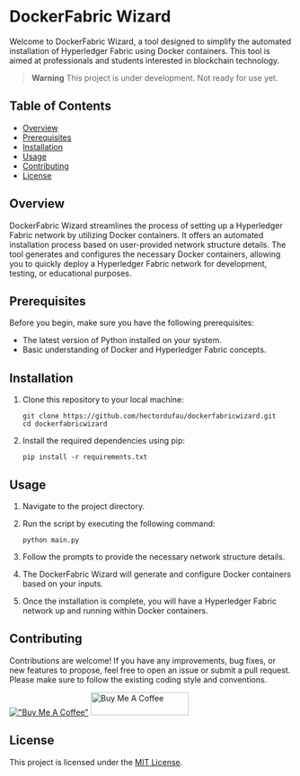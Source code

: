# DockerFabric Wizard

Welcome to DockerFabric Wizard, a tool designed to simplify the automated installation of Hyperledger Fabric using Docker containers. This tool is aimed at professionals and students interested in blockchain technology.

> __Warning__
This project is under development. Not ready for use yet.

## Table of Contents

- [Overview](#overview)
- [Prerequisites](#prerequisites)
- [Installation](#installation)
- [Usage](#usage)
- [Contributing](#contributing)
- [License](#license)

## Overview

DockerFabric Wizard streamlines the process of setting up a Hyperledger Fabric network by utilizing Docker containers. It offers an automated installation process based on user-provided network structure details. The tool generates and configures the necessary Docker containers, allowing you to quickly deploy a Hyperledger Fabric network for development, testing, or educational purposes.

## Prerequisites

Before you begin, make sure you have the following prerequisites:

- The latest version of Python installed on your system.
- Basic understanding of Docker and Hyperledger Fabric concepts.

## Installation

1. Clone this repository to your local machine:

   ```
   git clone https://github.com/hectordufau/dockerfabricwizard.git
   cd dockerfabricwizard
   ```

2. Install the required dependencies using pip:

   ```
   pip install -r requirements.txt
   ```

## Usage

1. Navigate to the project directory.

2. Run the script by executing the following command:

   ```
   python main.py
   ```

3. Follow the prompts to provide the necessary network structure details.

4. The DockerFabric Wizard will generate and configure Docker containers based on your inputs.

5. Once the installation is complete, you will have a Hyperledger Fabric network up and running within Docker containers.

## Contributing

Contributions are welcome! If you have any improvements, bug fixes, or new features to propose, feel free to open an issue or submit a pull request. Please make sure to follow the existing coding style and conventions.

[!["Buy Me A Coffee"](https://cdn.buymeacoffee.com/buttons/v2/arial-yellow.png)](https://www.buymeacoffee.com/hectordufau)
<a href="https://www.buymeacoffee.com/hectordufau" target="_blank"><img src="https://cdn.buymeacoffee.com/buttons/default-orange.png" alt="Buy Me A Coffee" height="41" width="174"></a>

## License

This project is licensed under the [MIT License](https://chat.openai.com/LICENSE).
